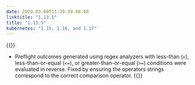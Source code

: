 ```yaml
---
date: 2020-03-09T11:29:39-08:00
linktitle: "1.13.5"
title: "1.13.5"
kubernetes: "1.15, 1.16, and 1.17"
---
```


{{<fixes>}}
* Preflight outcomes generated using regex analyzers with less-than (`<`), less-than-or-equal (`<=`), or greater-than-or-equal (`>=`) conditions were evaluated in reverse. 
Fixed by ensuring the operators strings correspond to the correct comparison operator. 
{{</fixes>}}
